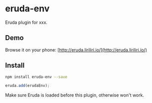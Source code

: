 # eruda-env

Eruda plugin for xxx.

## Demo

Browse it on your phone: 
[http://eruda.liriliri.io/](http://eruda.liriliri.io/)

## Install

```bash
npm install eruda-env --save
```

```javascript
eruda.add(erudaEnv);
```

Make sure Eruda is loaded before this plugin, otherwise won't work.